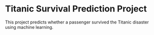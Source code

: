 # Titanic Survival Prediction Project

This project predicts whether a passenger survived the Titanic disaster using machine learning.

